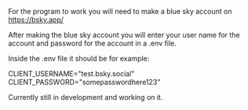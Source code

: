 For the program to work you will need to make a blue sky account on https://bsky.app/

After making the blue sky account you will enter your user name for the account and password for the account in a .env file.

Inside the .env file it should be for example: 

CLIENT_USERNAME="test.bsky.social"
CLIENT_PASSWORD="somepasswordhere123"

Currently still in development and working on it. 
